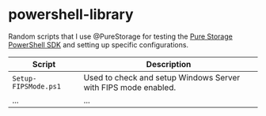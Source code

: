 # powershell-library

Random scripts that I use @PureStorage for testing the [Pure Storage PowerShell SDK](https://github.com/purestorage-connect/powershellsdk2) and setting up specific configurations.

| Script | Description |
| ----------- | ----------- |
| `Setup-FIPSMode.ps1` | Used to check and setup Windows Server with FIPS mode enabled. |
| ... | ... |



